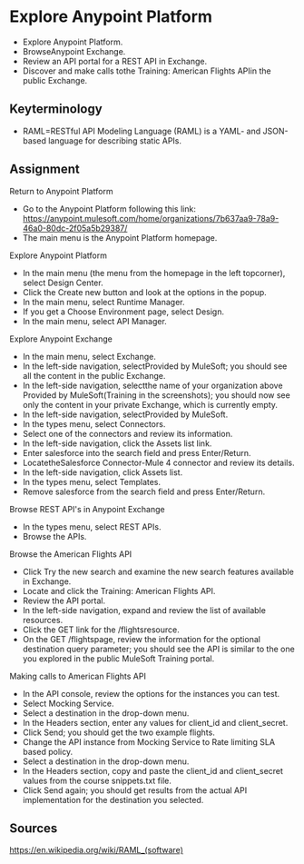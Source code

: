 # Explore Anypoint Platform
- Explore Anypoint Platform.
- BrowseAnypoint Exchange.
- Review an API portal for a REST API in Exchange.
- Discover and make calls tothe Training: American Flights APIin the public Exchange.

## Keyterminology
- RAML=RESTful API Modeling Language (RAML) is a YAML- and JSON-based language for describing static APIs.

## Assignment
Return to Anypoint Platform
- Go to the Anypoint Platform following this link: https://anypoint.mulesoft.com/home/organizations/7b637aa9-78a9-46a0-80dc-2f05a5b29387/
- The main menu is the Anypoint Platform homepage.

Explore Anypoint Platform
- In the main menu (the menu from the homepage in the left topcorner), select Design Center.
- Click the Create new button and look at the options in the popup.
- In the main menu, select Runtime Manager.
- If you get a Choose Environment page, select Design.
- In the main menu, select API Manager.

Explore Anypoint Exchange
- In the main menu, select Exchange.
- In the left-side navigation, selectProvided by MuleSoft; you should see all the content in the public Exchange.
- In the left-side navigation, selectthe name of your organization above Provided by MuleSoft(Training in the screenshots); 
  you should now see only the content in your private Exchange, which is currently empty.
- In the left-side navigation, selectProvided by MuleSoft.
- In the types menu, select Connectors.
- Select one of the connectors and review its information.
- In the left-side navigation, click the Assets list link.
- Enter salesforce into the search field and press Enter/Return.
- LocatetheSalesforce Connector-Mule 4 connector and review its details.
- In the left-side navigation, click Assets list.
- In the types menu, select Templates.
- Remove salesforce from the search field and press Enter/Return.

Browse REST API's in Anypoint Exchange
- In the types menu, select REST APIs.
- Browse the APIs.

Browse the American Flights API
- Click Try the new search and examine the new search features available in Exchange.
- Locate and click the Training: American Flights API.
- Review the API portal.
- In the left-side navigation, expand and review the list of available resources.
- Click the GET link for the /flightsresource.
- On the GET /flightspage, review the information for the optional destination 
  query parameter; you should see the API is similar to the one you explored in 
  the public MuleSoft Training portal.

Making calls to American Flights API
- In the API console, review the options for the instances you can test.
- Select Mocking Service.
- Select a destination in the drop-down menu.
- In the Headers section, enter any values for client_id and client_secret.
- Click Send; you should get the two example flights.
- Change the API instance from Mocking Service to Rate limiting SLA based policy.
- Select a destination in the drop-down menu.
- In the Headers section, copy and paste the client_id and client_secret values from the course snippets.txt file.
- Click Send again; you should get results from the actual API implementation for the destination you selected.

## Sources
https://en.wikipedia.org/wiki/RAML_(software)
